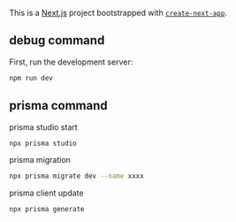 This is a [Next.js](https://nextjs.org) project bootstrapped with [`create-next-app`](https://nextjs.org/docs/app/api-reference/cli/create-next-app).

## debug command

First, run the development server:

```bash
npm run dev
```

## prisma command
prisma studio start
```bash
npx prisma studio
```
prisma migration
```bash
npx prisma migrate dev --name xxxx
```
prisma client update
```bash
npx prisma generate
```

